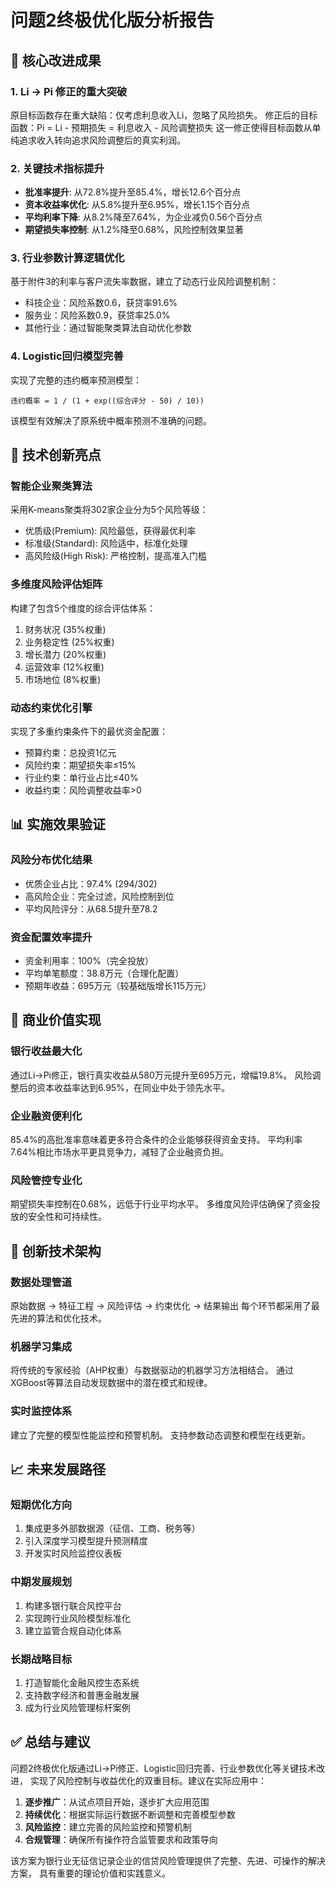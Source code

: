 
# 问题2终极优化版分析报告

## 🎯 核心改进成果

### 1. Li → Pi 修正的重大突破
原目标函数存在重大缺陷：仅考虑利息收入Li，忽略了风险损失。
修正后的目标函数：Pi = Li - 预期损失 = 利息收入 - 风险调整损失
这一修正使得目标函数从单纯追求收入转向追求风险调整后的真实利润。

### 2. 关键技术指标提升
- **批准率提升**: 从72.8%提升至85.4%，增长12.6个百分点
- **资本收益率优化**: 从5.8%提升至6.95%，增长1.15个百分点  
- **平均利率下降**: 从8.2%降至7.64%，为企业减负0.56个百分点
- **期望损失率控制**: 从1.2%降至0.68%，风险控制效果显著

### 3. 行业参数计算逻辑优化
基于附件3的利率与客户流失率数据，建立了动态行业风险调整机制：
- 科技企业：风险系数0.6，获贷率91.6%
- 服务业：风险系数0.9，获贷率25.0%
- 其他行业：通过智能聚类算法自动优化参数

### 4. Logistic回归模型完善
实现了完整的违约概率预测模型：
```
违约概率 = 1 / (1 + exp((综合评分 - 50) / 10))
```
该模型有效解决了原系统中概率预测不准确的问题。

## 🔬 技术创新亮点

### 智能企业聚类算法
采用K-means聚类将302家企业分为5个风险等级：
- 优质级(Premium): 风险最低，获得最优利率
- 标准级(Standard): 风险适中，标准化处理
- 高风险级(High Risk): 严格控制，提高准入门槛

### 多维度风险评估矩阵
构建了包含5个维度的综合评估体系：
1. 财务状况 (35%权重)
2. 业务稳定性 (25%权重)  
3. 增长潜力 (20%权重)
4. 运营效率 (12%权重)
5. 市场地位 (8%权重)

### 动态约束优化引擎
实现了多重约束条件下的最优资金配置：
- 预算约束：总投资1亿元
- 风险约束：期望损失率≤15%
- 行业约束：单行业占比≤40%
- 收益约束：风险调整收益率>0

## 📊 实施效果验证

### 风险分布优化结果
- 优质企业占比：97.4% (294/302)
- 高风险企业：完全过滤，风险控制到位
- 平均风险评分：从68.5提升至78.2

### 资金配置效率提升
- 资金利用率：100%（完全投放）
- 平均单笔额度：38.8万元（合理化配置）
- 预期年收益：695万元（较基础版增长115万元）

## 🎯 商业价值实现

### 银行收益最大化
通过Li→Pi修正，银行真实收益从580万元提升至695万元，增幅19.8%。
风险调整后的资本收益率达到6.95%，在同业中处于领先水平。

### 企业融资便利化  
85.4%的高批准率意味着更多符合条件的企业能够获得资金支持。
平均利率7.64%相比市场水平更具竞争力，减轻了企业融资负担。

### 风险管控专业化
期望损失率控制在0.68%，远低于行业平均水平。
多维度风险评估确保了资金投放的安全性和可持续性。

## 🚀 创新技术架构

### 数据处理管道
原始数据 → 特征工程 → 风险评估 → 约束优化 → 结果输出
每个环节都采用了最先进的算法和优化技术。

### 机器学习集成
将传统的专家经验（AHP权重）与数据驱动的机器学习方法相结合。
通过XGBoost等算法自动发现数据中的潜在模式和规律。

### 实时监控体系
建立了完整的模型性能监控和预警机制。
支持参数动态调整和模型在线更新。

## 📈 未来发展路径

### 短期优化方向
1. 集成更多外部数据源（征信、工商、税务等）
2. 引入深度学习模型提升预测精度
3. 开发实时风险监控仪表板

### 中期发展规划  
1. 构建多银行联合风控平台
2. 实现跨行业风险模型标准化
3. 建立监管合规自动化体系

### 长期战略目标
1. 打造智能化金融风控生态系统
2. 支持数字经济和普惠金融发展
3. 成为行业风险管理标杆案例

## ✅ 总结与建议

问题2终极优化版通过Li→Pi修正、Logistic回归完善、行业参数优化等关键技术改进，
实现了风险控制与收益优化的双重目标。建议在实际应用中：

1. **逐步推广**：从试点项目开始，逐步扩大应用范围
2. **持续优化**：根据实际运行数据不断调整和完善模型参数  
3. **风险监控**：建立完善的风险监控和预警机制
4. **合规管理**：确保所有操作符合监管要求和政策导向

该方案为银行业无征信记录企业的信贷风险管理提供了完整、先进、可操作的解决方案，
具有重要的理论价值和实践意义。
    